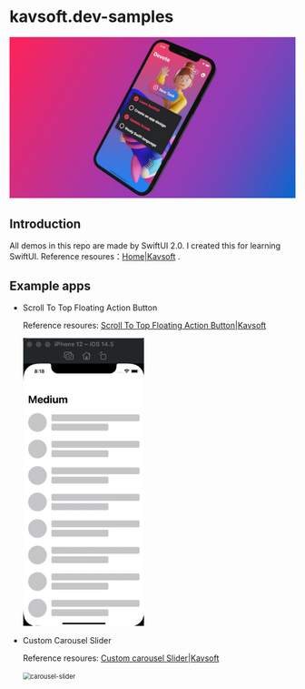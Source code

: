 # kavsoft.dev-samples

<img src="Screenshots/swiftui-badge.jpg" style="zoom:80%;" />

 

## Introduction

All demos in this repo are made by SwiftUI 2.0. I created this for learning SwiftUI. Reference resoures：[Home|Kavsoft](https://kavsoft.dev) .

## Example apps

- Scroll To Top Floating Action Button

  Reference resoures: [Scroll To Top Floating Action Button|Kavsoft](https://kavsoft.dev/SwiftUI_2.0/Scroll_To_Top)

  <img src="Screenshots/scroll-to-top.gif" style="zoom:80%;" />

- Custom Carousel Slider

  Reference resoures: [Custom carousel Slider|Kavsoft](https://kavsoft.dev/SwiftUI_2.0/Custom_Carousel_Slider)

  <img src="Screenshots/custom-carousel-slider.gif" alt="carousel-slider" style="zoom:80%;" />

  



















